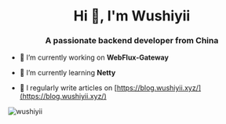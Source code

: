<h1 align="center">Hi 👋, I'm Wushiyii</h1>
<h3 align="center">A passionate backend developer from China</h3>

- 🔭 I’m currently working on **WebFlux-Gateway**

- 🌱 I’m currently learning **Netty**

- 📝 I regularly write articles on [https://blog.wushiyii.xyz/](https://blog.wushiyii.xyz/)

<p>&nbsp;<img align="left" src="https://github-readme-stats.vercel.app/api?username=wushiyii&show_icons=true&locale=en" alt="wushiyii" /></p>

